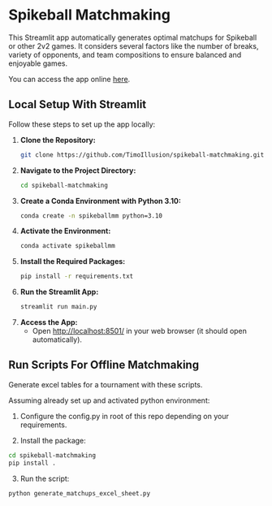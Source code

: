 # Spikeball Matchmaking

This Streamlit app automatically generates optimal matchups for Spikeball or other 2v2 games. It considers several factors like the number of breaks, variety of opponents, and team compositions to ensure balanced and enjoyable games.

You can access the app online [here](https://spikeball.streamlit.app/).

## Local Setup With Streamlit

Follow these steps to set up the app locally:

1. **Clone the Repository:**
   ```bash
   git clone https://github.com/TimoIllusion/spikeball-matchmaking.git
   ```
2. **Navigate to the Project Directory:**
   ```bash
   cd spikeball-matchmaking
   ```
3. **Create a Conda Environment with Python 3.10:**
   ```bash
   conda create -n spikeballmm python=3.10
   ```
4. **Activate the Environment:**
   ```bash
   conda activate spikeballmm
   ```
5. **Install the Required Packages:**
   ```bash
   pip install -r requirements.txt
   ```
6. **Run the Streamlit App:**
   ```bash
   streamlit run main.py
   ```
7. **Access the App:**
   - Open [http://localhost:8501/](http://localhost:8501/) in your web browser (it should open automatically).

## Run Scripts For Offline Matchmaking

Generate excel tables for a tournament with these scripts.



Assuming already set up and activated python environment:

1. Configure the config.py in root of this repo depending on your requirements.

2. Install the package:

```bash
cd spikeball-matchmaking
pip install .
```
3. Run the script:

```bash
python generate_matchups_excel_sheet.py 
```
